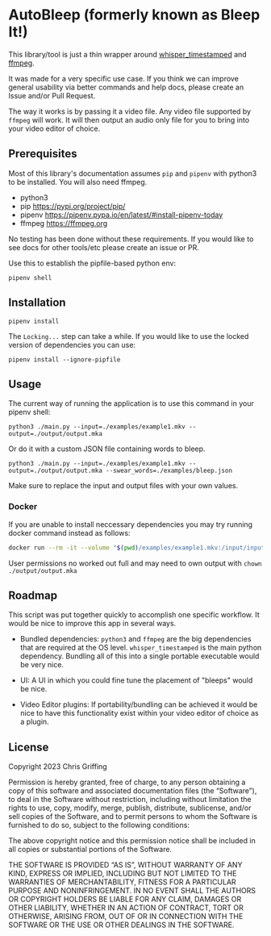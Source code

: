 # AutoBleep (formerly known as Bleep It!)

This library/tool is just a thin wrapper around [whisper_timestamped](https://github.com/linto-ai/whisper-timestamped) and [ffmpeg](https://ffmpeg.org/).

It was made for a very specific use case. If you think we can improve general usability via better commands and help docs, please create an Issue and/or Pull Request.

The way it works is by passing it a video file. Any video file supported by `ffmpeg` will work. It will then output an audio only file for you to bring into your video editor of choice.

## Prerequisites

Most of this library's documentation assumes `pip` and `pipenv` with python3 to be installed. You will also need ffmpeg.

- python3
- pip https://pypi.org/project/pip/
- pipenv https://pipenv.pypa.io/en/latest/#install-pipenv-today
- ffmpeg https://ffmpeg.org

No testing has been done without these requirements. If you would like to see docs for other tools/etc please create an issue or PR.

Use this to establish the pipfile-based python env:

```
pipenv shell
```

## Installation

```
pipenv install
```

The `Locking...` step can take a while. If you would like to use the locked version of dependencies you can use:

```
pipenv install --ignore-pipfile
```

## Usage

The current way of running the application is to use this command in your pipenv shell:

```
python3 ./main.py --input=./examples/example1.mkv --output=./output/output.mka
```

Or do it with a custom JSON file containing words to bleep.
```
python3 ./main.py --input=./examples/example1.mkv --output=./output/output.mka --swear_words=./examples/bleep.json
```

Make sure to replace the input and output files with your own values.

### Docker
If you are unable to install neccessary dependencies you may try running docker command instead as follows:

```bash
docker run --rm -it --volume "$(pwd)/examples/example1.mkv:/input/input.mkv" --volume "$(pwd)/output:/output" autobleep/bleep
```

User permissions no worked out full and may need to own output with `chown ./output/output.mka`

## Roadmap

This script was put together quickly to accomplish one specific workflow. It would be nice to improve this app in several ways.

- Bundled dependencies: `python3` and `ffmpeg` are the big dependencies that are required at the OS level. `whisper_timestamped` is the main python dependency. Bundling all of this into a single portable executable would be very nice.

- UI: A UI in which you could fine tune the placement of "bleeps" would be nice.

- Video Editor plugins: If portability/bundling can be achieved it would be nice to have this functionality exist within your video editor of choice as a plugin.

## License

Copyright 2023 Chris Griffing

Permission is hereby granted, free of charge, to any person obtaining a copy of this software and associated documentation files (the “Software”), to deal in the Software without restriction, including without limitation the rights to use, copy, modify, merge, publish, distribute, sublicense, and/or sell copies of the Software, and to permit persons to whom the Software is furnished to do so, subject to the following conditions:

The above copyright notice and this permission notice shall be included in all copies or substantial portions of the Software.

THE SOFTWARE IS PROVIDED “AS IS”, WITHOUT WARRANTY OF ANY KIND, EXPRESS OR IMPLIED, INCLUDING BUT NOT LIMITED TO THE WARRANTIES OF MERCHANTABILITY, FITNESS FOR A PARTICULAR PURPOSE AND NONINFRINGEMENT. IN NO EVENT SHALL THE AUTHORS OR COPYRIGHT HOLDERS BE LIABLE FOR ANY CLAIM, DAMAGES OR OTHER LIABILITY, WHETHER IN AN ACTION OF CONTRACT, TORT OR OTHERWISE, ARISING FROM, OUT OF OR IN CONNECTION WITH THE SOFTWARE OR THE USE OR OTHER DEALINGS IN THE SOFTWARE.
